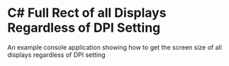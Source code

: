 # C# Full Rect of all Displays Regardless of DPI Setting
An example console application showing how to get the screen size of all displays regardless of DPI setting 
